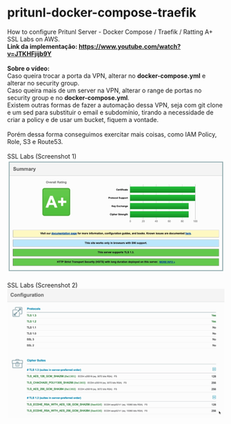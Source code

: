 # pritunl-docker-compose-traefik
How to configure Pritunl Server - Docker Compose / Traefik / Ratting A+ SSL Labs on AWS.<br>
<b>Link da implementação: https://www.youtube.com/watch?v=JTKHFjijb9Y</b><br><br>
<b>Sobre o vídeo:</b> <br>Caso queira trocar a porta da VPN, alterar no <b>docker-compose.yml</b> e alterar no security group. 
<br>Caso queira mais de um server na VPN, alterar o range de portas no security group e no <b>docker-compose.yml</b>.<br>
Existem outras formas de fazer a automação dessa VPN, seja com git clone e um sed para substituir o email e subdomínio, tirando a necessidade de criar a policy e de usar um bucket, fiquem a vontade.<br><br>
Porém dessa forma conseguimos exercitar mais coisas, como IAM Policy, Role, S3 e Route53.<br>
<br>
SSL Labs (Screenshot 1)<br>
![alt text](https://raw.githubusercontent.com/aldeiacloud/pritunl-docker-compose-traefik/main/images-ssl-labs/ssl-labs1.png)<br><br>
SSL Labs (Screenshot 2)<br>
![alt text](https://raw.githubusercontent.com/aldeiacloud/pritunl-docker-compose-traefik/main/images-ssl-labs/ssl-labs2.png)
